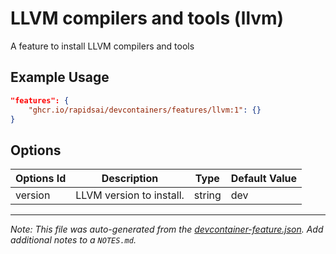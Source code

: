 
# LLVM compilers and tools (llvm)

A feature to install LLVM compilers and tools

## Example Usage

```json
"features": {
    "ghcr.io/rapidsai/devcontainers/features/llvm:1": {}
}
```

## Options

| Options Id | Description | Type | Default Value |
|-----|-----|-----|-----|
| version | LLVM version to install. | string | dev |



---

_Note: This file was auto-generated from the [devcontainer-feature.json](https://github.com/rapidsai/devcontainers/blob/main/features/src/llvm/devcontainer-feature.json).  Add additional notes to a `NOTES.md`._
